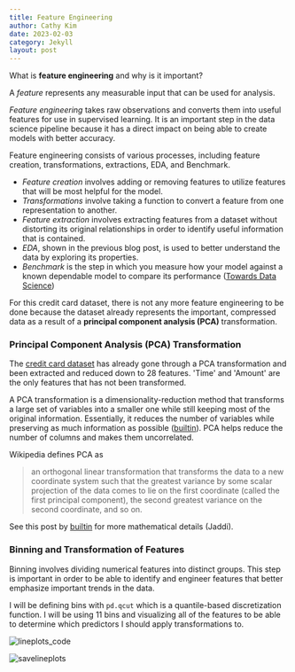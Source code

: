 ```yaml
---
title: Feature Engineering
author: Cathy Kim
date: 2023-02-03
category: Jekyll
layout: post
---
```


What is **feature engineering** and why is it important?

A *feature* represents any measurable input that can be used for analysis. 

*Feature engineering* takes raw observations and converts them into useful features for use in supervised learning. It is an important step in the data science pipeline because it has a direct impact on being able to create models with better accuracy. 

Feature engineering consists of various processes, including feature creation, transformations, extractions, EDA, and Benchmark. 
- *Feature creation* involves adding or removing features to utilize features that will be most helpful for the model.
- *Transformations* involve taking a function to convert a feature from one representation to another.
- *Feature extraction* involves extracting features from a dataset without distorting its original relationships in order to identify useful information that is contained.
- *EDA*, shown in the previous blog post, is used to better understand the data by exploring its properties. 
- *Benchmark* is the step in which you measure how your model against a known dependable model to compare its performance ([Towards Data Science](https://towardsdatascience.com/what-is-feature-engineering-importance-tools-and-techniques-for-machine-learning-2080b0269f10))

For this credit card dataset, there is not any more feature engineering to be done because the dataset already represents the important, compressed data as a result of a **principal component analysis (PCA)** transformation.

### Principal Component Analysis (PCA) Transformation

The [credit card dataset](https://www.kaggle.com/datasets/mlg-ulb/creditcardfraud) has already gone through a PCA transformation and been extracted and reduced down to 28 features. 'Time' and 'Amount' are the only features that has not been transformed.

A PCA transformation is a dimensionality-reduction method that transforms a large set of variables into a smaller one while still keeping most of the original information. Essentially, it reduces the number of variables while preserving as much information as possible ([builtin](https://builtin.com/data-science/step-step-explanation-principal-component-analysis)). PCA helps reduce the number of columns and makes them uncorrelated.

Wikipedia defines PCA as

> an orthogonal linear transformation that transforms the data to a new coordinate system such that the greatest variance by some scalar projection of the data comes to lie on the first coordinate (called the first principal component), the second greatest variance on the second coordinate, and so on.

See this post by [builtin](https://builtin.com/data-science/step-step-explanation-principal-component-analysis) for more mathematical details (Jaddi).


### Binning and Transformation of Features
Binning involves dividing numerical features into distinct groups. This step is important in order to be able to identify and engineer features that better emphasize important trends in the data.

I will be defining bins with `pd.qcut` which is a quantile-based discretization function. I will be using 11 bins and visualizing all of the features to be able to determine which predictors I should apply transformations to. 

![lineplots_code](https://user-images.githubusercontent.com/86743951/224512939-eab488fe-1d35-46ee-b33a-9e761cf5db75.png)

![savelineplots](https://user-images.githubusercontent.com/86743951/224512869-5e703ece-8a33-4d35-b958-d283bbf949ce.png)


